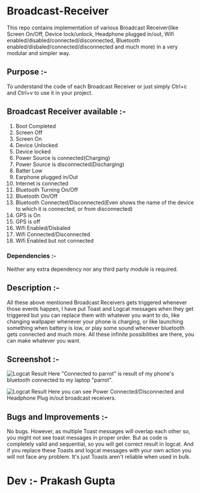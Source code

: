 # Broadcast-Receiver
This repo contains implementation of various Broadcast Receiver(like Screen On/Off, Device lock/unlock, Headphone plugged in/out, Wifi enabled/disabled/connected/disconnected, Bluetooth enabled/disbaled/connected/disconnected and much more) in a very modular and simpler way.

## Purpose :- 

To understand the code of each Broadcast Receiver or just simply Ctrl+c and Ctrl+v to use it in your project.

## Broadcast Receiver available :-

1. Boot Completed
2. Screen Off
3. Screen On
4. Device Unlocked
5. Device locked
6. Power Source is connected(Charging)
7. Power Source is disconnected(Discharging)
8. Batter Low
9. Earphone plugged in/Out
10. Internet is connected
11. Bluetooth Turning On/Off
12. Bluetooth On/Off
13. Bluetooth Connected/Disconnected(Even shows the name of the device to which it is connected, or from disconnected)
14. GPS is On
15. GPS is off
16. Wifi Enabled/Disbaled
17. Wifi Connected/Disconnected
18. Wifi Enabled but not connected


### Dependencies :-
Neither any extra dependency nor any third party module is required.


## Description :-

All these above mentioned Broadcast Receivers gets triggered whenever those events happen, I have put Toast and Logcat messages when they get triggered but you can replace them with whatever you want to do, like changing wallpaper whenever your phone is charging, or like launching something when battery is low, or play some sound whenever bluetooth gets connected and much more. All these infinite possibilities are there, you can make whatever you want.

## Screenshot :-
![Logcat Result](https://user-images.githubusercontent.com/56812557/214741843-190a2679-0c0c-43ef-b369-10540d9039fb.png)
Here "Connected to parrot" is result of my phone's bluetooth connected to my laptop "parrot".

![Logcat Result](https://user-images.githubusercontent.com/56812557/214741838-f5e9ed78-d810-4dee-8d80-8bb063c2c173.png)
Here you can see Power Connected/Disconnected and Headphone Plug in/out broadcast receivers.

## Bugs and Improvements :-
No bugs.
However, as multiple Toast messages will overlap each other so, you might not see toast messages in proper order. But as code is completely valid and sequential, so you will get correct result in logcat. And if you replace these Toasts and logcat messages with your own action you will not face any problem. It's just Toasts aren't reliable when used in bulk.


# Dev :- Prakash Gupta
